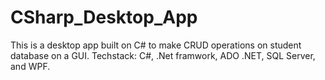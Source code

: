 # CSharp_Desktop_App
This is a desktop app built on C# to make CRUD operations on student database on a GUI.
Techstack: C#, .Net framwork, ADO .NET, SQL Server, and WPF.
